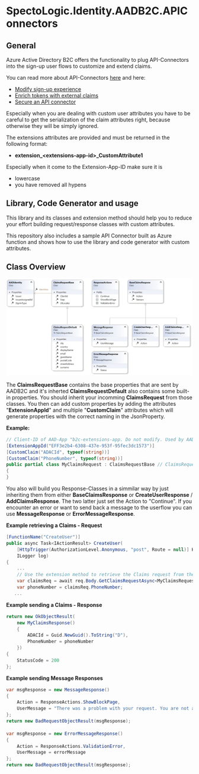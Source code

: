 # SpectoLogic.Identity.AADB2C.APIConnectors

## General

Azure Active Directory B2C offers the functionality to plug API-Connectors into the sign-up user flows to customize and extend claims.

You can read more about API-Connectors [here](https://docs.microsoft.com/en-us/azure/active-directory-b2c/api-connectors-overview?pivots=b2c-user-flow) and here:

- [Modify sign-up experience](https://docs.microsoft.com/en-us/azure/active-directory-b2c/add-api-connector?pivots=b2c-user-flow)
- [Enrich tokens with external claims](https://docs.microsoft.com/en-us/azure/active-directory-b2c/add-api-connector-token-enrichment?pivots=b2c-user-flow)
- [Secure an API connector](https://docs.microsoft.com/en-us/azure/active-directory-b2c/secure-rest-api?tabs=windows&pivots=b2c-user-flow)

Especially when you are dealing with custom user attributes you have to be careful to get the serialization of the claim attributes right, because otherwise they will be simply ignored.

The extensions attributes are provided and must be returned in the following format:

- **extension_&lt;extensions-app-id&gt;_CustomAttribute1**

Especially when it come to the Extension-App-ID make sure it is 
- lowercase
- you have removed all hypens

## Library, Code Generator and usage

This library and its classes and extension method should help you to reduce your effort building request/response classes with custom attributes.

This repository also includes a sample API Connector built as Azure function and shows how to use the library and code generator with custom attributes.

## Class Overview
![Visual representation of Models in SpectoLogic.Identity.AADB2C.APIConnectors.Models](Overview.jpg "SpectoLogic.Identity.AADB2C.APIConnectors.Models")

The **ClaimsRequestBase** contains the base properties that are sent by AADB2C and it's inherted **ClaimsRequestDefault** also contains some built-in properties. You should inherit your incomming **ClaimsRequest** from those classes. You then can add custom properties by adding the attributes "**ExtensionAppId**" and multiple "**CustomClaim**" attributes which will generate properties with the correct naming in the JsonProperty.

**Example:**
```csharp
// Client-ID of AAD-App "b2c-extensions-app. Do not modify. Used by AADB2C for storing user data."
[ExtensionAppId("EFF3e2b4-6308-437e-953f-95fec3dc1573")]
[CustomClaim("ADACId", typeof(string))]
[CustomClaim("PhoneNumber", typeof(string))]
public partial class MyClaimsRequest : ClaimsRequestBase // ClaimsRequestDefault
{
}
```

You also will build you Response-Classes in a simmilar way by just inheriting them from either **BaseClaimsResponse** or **CreateUserResponse** / **AddClaimsResponse**. The two latter just set the Action to "Continue". If you encounter an error or want to send back a message to the userflow you can use **MessageResponse** or **ErrorMessageResponse**.

**Example retrieving a Claims - Request**
```csharp
[FunctionName("CreateUser")]
public async Task<IActionResult> CreateUser(
    [HttpTrigger(AuthorizationLevel.Anonymous, "post", Route = null)] HttpRequest req,
    ILogger log)
{
    ... 
    // Use the extension method to retrieve the Claims request from the body
    var claimsReq = await req.Body.GetClaimsRequestAsync<MyClaimsRequest>();
    var phoneNumber = claimsReq.PhoneNumber;
   ... 
```
**Example sending a Claims - Response**
```csharp
return new OkObjectResult(
    new MyClaimsResponse()
    {
        ADACId = Guid.NewGuid().ToString("D"),
        PhoneNumber = phoneNumber
    })
{
    StatusCode = 200
};
```

**Example sending Message Responses**
```csharp
var msgResponse = new MessageResponse()
{
    Action = ResponseActions.ShowBlockPage,
    UserMessage = "There was a problem with your request. You are not able to sign up at this time."
};
return new BadRequestObjectResult(msgResponse);

var msgResponse = new ErrorMessageResponse()
{
    Action = ResponseActions.ValidationError,
    UserMessage = errorMessage
};
return new BadRequestObjectResult(msgResponse);
```
